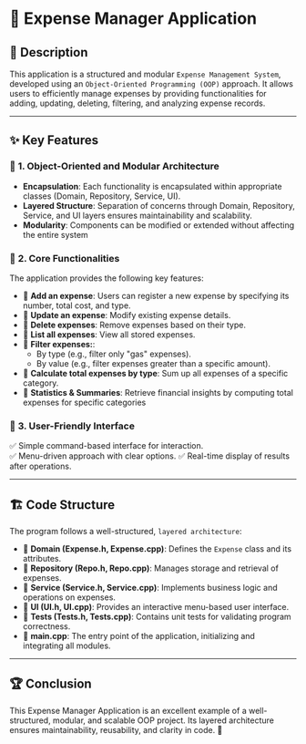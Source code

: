 # 📌 Expense Manager Application

## 📖 Description
This application is a structured and modular `Expense Management System`, developed using an `Object-Oriented Programming (OOP)` approach. It allows users to efficiently manage expenses by providing functionalities for adding, updating, deleting, filtering, and analyzing expense records.

---

## ✨ Key Features
### 🔹 **1. Object-Oriented and Modular Architecture**
- **Encapsulation**: Each functionality is encapsulated within appropriate classes (Domain, Repository, Service, UI).
- **Layered Structure**: Separation of concerns through Domain, Repository, Service, and UI layers ensures maintainability and scalability.
- **Modularity**: Components can be modified or extended without affecting the entire system

### 🔹 **2. Core Functionalities**
The application provides the following key features:
- 📌 **Add an expense**: Users can register a new expense by specifying its number, total cost, and type.
- 📌 **Update an expense**: Modify existing expense details.
- 📌 **Delete expenses**: Remove expenses based on their type.
- 📌 **List all expenses**: View all stored expenses.
- 📌 **Filter expenses:**:
    - By type (e.g., filter only "gas" expenses).
    - By value (e.g., filter expenses greater than a specific amount).
- 📌 **Calculate total expenses by type**: Sum up all expenses of a specific category.
- 📌 **Statistics & Summaries**: Retrieve financial insights by computing total expenses for specific categories
  
### 🔹 **3. User-Friendly Interface**
✅ Simple command-based interface for interaction.  
✅ Menu-driven approach with clear options.
✅ Real-time display of results after operations.

---

## 🏗️ Code Structure
The program follows a well-structured, `layered architecture`:
- 📂 **Domain (Expense.h, Expense.cpp)**: Defines the `Expense` class and its attributes.
- 📂 **Repository (Repo.h, Repo.cpp)**: Manages storage and retrieval of expenses.
- 📂 **Service (Service.h, Service.cpp)**: Implements business logic and operations on expenses.
- 📂 **UI (UI.h, UI.cpp)**: Provides an interactive menu-based user interface.
- 📂 **Tests (Tests.h, Tests.cpp)**: Contains unit tests for validating program correctness.
- 📂 **main.cpp**: The entry point of the application, initializing and integrating all modules.

---

## 🏆 Conclusion
This Expense Manager Application is an excellent example of a well-structured, modular, and scalable OOP project. Its layered architecture ensures maintainability, reusability, and clarity in code. 🚀
